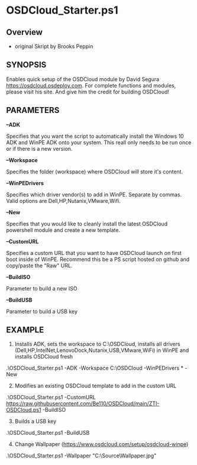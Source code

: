 # OSDCloud_Starter.ps1

## Overview
- original Skript by Brooks Peppin

## SYNOPSIS
Enables quick setup of the OSDCloud module by David Segura https://osdcloud.osdeploy.com. For complete functions and modules, please visit his site. And give him the credit for building OSDCloud!

## PARAMETERS
**–ADK**

Specifies that you want the script to automatically install the Windows 10 ADK and WinPE ADK onto your system. This reall only needs to be run once or if there is a new version.

**–Workspace**

Specifies the folder (workspace) where OSDCloud will store it's content.

**–WinPEDrivers**

Specifies which driver vendor(s) to add in WinPE. Separate by commas. Valid options are Dell,HP,Nutanix,VMware,Wifi.

**–New**

Specifies that you would like to cleanly install the latest OSDCloud powershell module and create a new template.

**–CustomURL**

Specifies a custom URL that you want to have OSDCloud launch on first boot inside of WinPE. Recommend this be a PS script hosted on github and copy/paste the "Raw" URL.

**–BuildISO**

Parameter to build a new ISO

**–BuildUSB**

Parameter to build a USB key

## EXAMPLE
1. Installs ADK, sets the workspace to C:\OSDCloud, installs all drivers (Dell,HP,IntelNet,LenovoDock,Nutanix,USB,VMware,WiFi) in WinPE and installs OSDCloud fresh

.\OSDCloud_Starter.ps1 -ADK -Workspace C:\OSDCloud -WinPEDrivers * -New

2. Modifies an existing OSDCloud template to add in the custom URL

.\OSDCloud_Starter.ps1 -CustomURL https://raw.githubusercontent.com/Be110/OSDCloud/main/ZTI-OSDCloud.ps1 -BuildISO

3. Builds a USB key

.\OSDCloud_Starter.ps1 -BuildUSB

4. Change Wallpaper (https://www.osdcloud.com/setup/osdcloud-winpe)

.\OSDCloud_Starter.ps1 -Wallpaper "C:\Source\Wallpaper.jpg"


